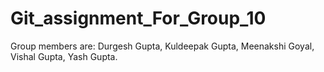 # Git_assignment_For_Group_10

Group members are:
	Durgesh Gupta,
	Kuldeepak Gupta,
	Meenakshi Goyal,
	Vishal Gupta,
	Yash Gupta.
	
